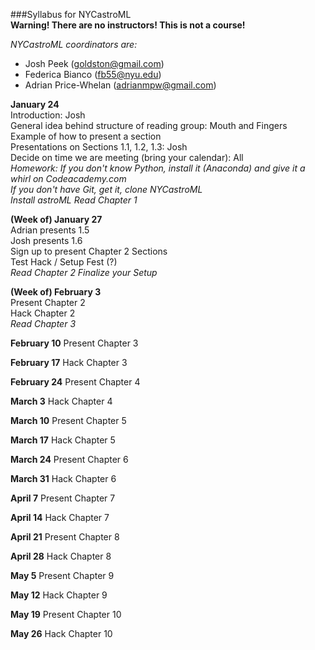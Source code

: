 ###Syllabus for NYCastroML  
__Warning! There are no instructors! This is not a course!__

_NYCastroML coordinators are:_
 - Josh Peek (goldston@gmail.com)
 - Federica Bianco (fb55@nyu.edu)
 - Adrian Price-Whelan (adrianmpw@gmail.com)


**January 24**  
Introduction: Josh  
General idea behind structure of reading group: Mouth and Fingers  
Example of how to present a section  
Presentations on Sections 1.1, 1.2, 1.3: Josh  
Decide on time we are meeting (bring your calendar): All  
_Homework: If you don't know Python, install it (Anaconda) and give it a whirl on Codeacademy.com_   
_If you don't have Git, get it, clone NYCastroML_  
_Install astroML Read Chapter 1_  

**(Week of) January 27**  
Adrian presents 1.5  
Josh presents 1.6  
Sign up to present Chapter 2 Sections  
Test Hack / Setup Fest (?)  
_Read Chapter 2_
_Finalize your Setup_  

**(Week of) February 3**  
Present Chapter 2   
Hack Chapter 2   
_Read Chapter 3_

**February 10** Present Chapter 3

**February 17** Hack Chapter 3

**February 24** Present Chapter 4

**March 3** Hack Chapter 4

**March 10** Present Chapter 5

**March 17** Hack Chapter 5

**March 24** Present Chapter 6

**March 31** Hack Chapter 6

**April 7** Present Chapter 7

**April 14** Hack Chapter 7

**April 21** Present Chapter 8

**April 28** Hack Chapter 8

**May 5** Present Chapter 9

**May 12** Hack Chapter 9

**May 19** Present Chapter 10

**May 26** Hack Chapter 10


